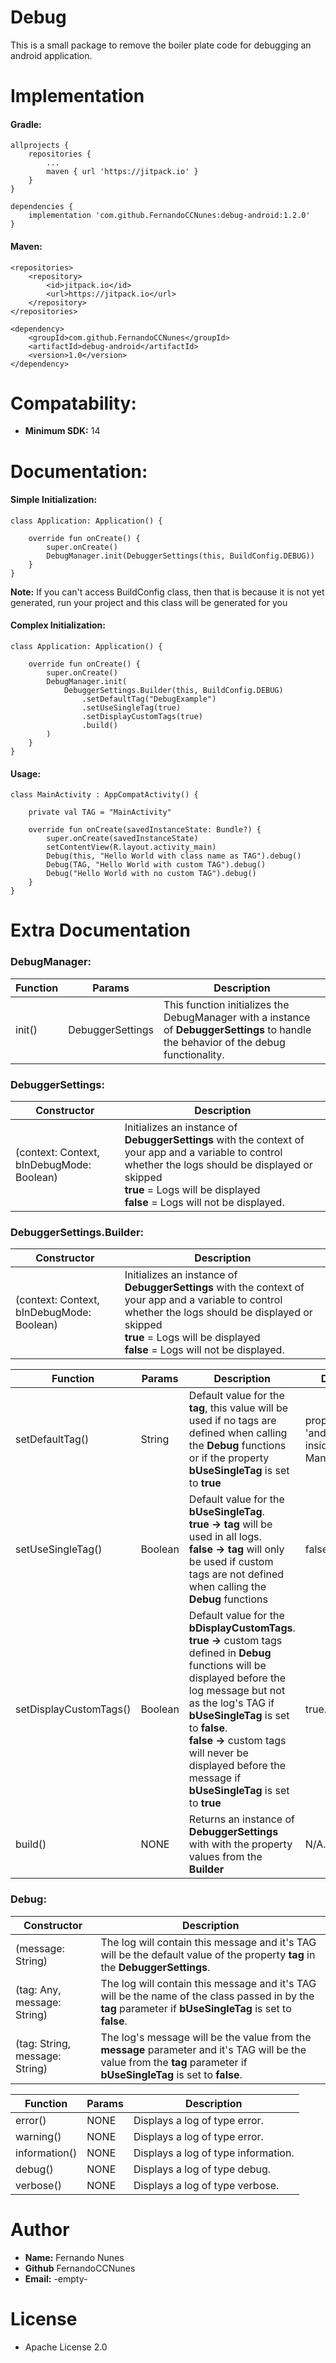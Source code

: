 # Debug
This is a small package to remove the boiler plate code for debugging an android application. 

# Implementation
#### Gradle: 

    allprojects {
        repositories {
            ...
            maven { url 'https://jitpack.io' }
        }
    }
    
    dependencies {
        implementation 'com.github.FernandoCCNunes:debug-android:1.2.0'
	}

#### Maven: 
    
    <repositories>
        <repository>
            <id>jitpack.io</id>
            <url>https://jitpack.io</url>
        </repository>
    </repositories>
    
    <dependency>
        <groupId>com.github.FernandoCCNunes</groupId>
        <artifactId>debug-android</artifactId>
        <version>1.0</version>
    </dependency>
    
# Compatability: 

- **Minimum SDK:** 14

# Documentation: 

#### Simple Initialization:

    class Application: Application() {
    
        override fun onCreate() {
            super.onCreate()
            DebugManager.init(DebuggerSettings(this, BuildConfig.DEBUG))
        }
    }
    
**Note:** If you can't access BuildConfig class, then that is because it is not yet generated, run your project and this class will be generated for you

#### Complex Initialization:

    class Application: Application() {
    
        override fun onCreate() {
            super.onCreate()
            DebugManager.init(
                DebuggerSettings.Builder(this, BuildConfig.DEBUG)
                    .setDefaultTag("DebugExample")
                    .setUseSingleTag(true)
                    .setDisplayCustomTags(true)
                    .build()
            )
        }
    }
    
#### Usage:
    
    class MainActivity : AppCompatActivity() {
        
        private val TAG = "MainActivity"
        
        override fun onCreate(savedInstanceState: Bundle?) {
            super.onCreate(savedInstanceState)
            setContentView(R.layout.activity_main)
            Debug(this, "Hello World with class name as TAG").debug()
            Debug(TAG, "Hello World with custom TAG").debug()
            Debug("Hello World with no custom TAG").debug()
        }
    }
    
# Extra Documentation

### DebugManager:

| Function | Params | Description |
| -------- | ------ | ----------- |
| init() | DebuggerSettings | This function initializes the DebugManager with a instance of **DebuggerSettings** to handle the behavior of the debug functionality.

### DebuggerSettings:

| Constructor | Description |
| ----------- | ----------- |
| (context: Context, bInDebugMode: Boolean) | Initializes an instance of **DebuggerSettings** with the context of your app and a variable to control whether the logs should be displayed or skipped <br/> **true** = Logs will be displayed <br/> **false** = Logs will not be displayed.

### DebuggerSettings.Builder:

| Constructor | Description |
| ----------- | ----------- |
| (context: Context, bInDebugMode: Boolean) | Initializes an instance of **DebuggerSettings** with the context of your app and a variable to control whether the logs should be displayed or skipped <br/> **true** = Logs will be displayed <br/> **false** = Logs will not be displayed.

| Function | Params | Description | Default |
| -------- | ------ | ----------- | ------- |
| setDefaultTag() | String | Default value for the **tag**, this value will be used if no tags are defined when calling the **Debug** functions or if the property **bUseSingleTag** is set to **true** | property 'android:label' inside the Manifest file.
| setUseSingleTag() | Boolean | Default value for the **bUseSingleTag**. <br/> **true -> tag** will be used in all logs. <br/> **false -> tag** will only be used if custom tags are not defined when calling the **Debug** functions | false.
| setDisplayCustomTags() | Boolean | Default value for the **bDisplayCustomTags**. <br/> **true ->** custom tags defined in **Debug** functions will be displayed before the log message but not as the log's TAG if **bUseSingleTag** is set to **false**. <br/> **false ->** custom tags will never be displayed before the message if **bUseSingleTag** is set to **true** | true.
| build() | NONE | Returns an instance of **DebuggerSettings** with with the property values from the **Builder** | N/A.

### Debug:

| Constructor | Description |
| ----------- | ----------- |
| (message: String) | The log will contain this message and it's TAG will be the default value of the property **tag** in the **DebuggerSettings**.
| (tag: Any, message: String) | The log will contain this message and it's TAG will be the name of the class passed in by the **tag** parameter if **bUseSingleTag** is set to **false**.
| (tag: String, message: String) | The log's message will be the value from the **message** parameter and it's TAG will be the value from the **tag** parameter if **bUseSingleTag** is set to **false**.

| Function | Params | Description |
| -------- | ------ | ----------- |
| error() | NONE | Displays a log of type error.
| warning() | NONE | Displays a log of type error.
| information() | NONE | Displays a log of type information.
| debug() | NONE | Displays a log of type debug.
| verbose() | NONE | Displays a log of type verbose.

# Author 
- **Name:** Fernando Nunes
- **Github** FernandoCCNunes
- **Email:** -empty-

# License
- Apache License 2.0


